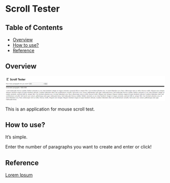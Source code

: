 # Scroll Tester

## Table of Contents

- [Overview](#overview)
- [How to use?](#how-to-use)
- [Reference](#reference)

## Overview

![Main Image](samples/main.PNG)

This is an application for mouse scroll test.

## How to use?

It’s simple.

Enter the number of paragraphs you want to create and enter or click!

## Reference

[Lorem Ipsum](https://www.lipsum.com/)
